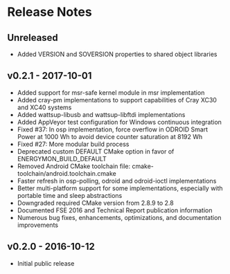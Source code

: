 # Release Notes

## Unreleased

 * Added VERSION and SOVERSION properties to shared object libraries

## v0.2.1 - 2017-10-01

 * Added support for msr-safe kernel module in msr implementation
 * Added cray-pm implementations to support capabilities of Cray XC30 and XC40 systems
 * Added wattsup-libusb and wattsup-libftdi implementations
 * Added AppVeyor test configuration for Windows continuous integration
 * Fixed #37: In osp implementation, force overflow in ODROID Smart Power at 1000 Wh to avoid device counter saturation at 8192 Wh
 * Fixed #27: More modular build process
 * Deprecated custom DEFAULT CMake option in favor of ENERGYMON_BUILD_DEFAULT
 * Removed Android CMake toolchain file: cmake-toolchain/android.toolchain.cmake
 * Faster refresh in osp-polling, odroid and odroid-ioctl implementations
 * Better multi-platform support for some implementations, especially with portable time and sleep abstractions
 * Downgraded required CMake version from 2.8.9 to 2.8
 * Documented FSE 2016 and Technical Report publication information
 * Numerous bug fixes, enhancements, optimizations, and documentation improvements

## v0.2.0 - 2016-10-12

 * Initial public release
